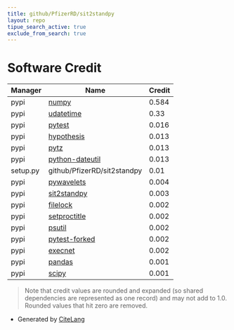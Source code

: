```yaml
---
title: github/PfizerRD/sit2standpy
layout: repo
tipue_search_active: true
exclude_from_search: true
---
```

# Software Credit

|Manager|Name|Credit|
|-------|----|------|
|pypi|[numpy](https://www.numpy.org)|0.584|
|pypi|[udatetime](https://github.com/freach/udatetime)|0.33|
|pypi|[pytest](https://docs.pytest.org/en/latest/)|0.016|
|pypi|[hypothesis](https://pypi.org/project/hypothesis)|0.013|
|pypi|[pytz](https://pypi.org/project/pytz)|0.013|
|pypi|[python-dateutil](https://pypi.org/project/python-dateutil)|0.013|
|setup.py|github/PfizerRD/sit2standpy|0.01|
|pypi|[pywavelets](https://github.com/PyWavelets/pywt)|0.004|
|pypi|[sit2standpy](https://github.com/PfizerRD/sit2standpy)|0.003|
|pypi|[filelock](https://pypi.org/project/filelock)|0.002|
|pypi|[setproctitle](https://pypi.org/project/setproctitle)|0.002|
|pypi|[psutil](https://pypi.org/project/psutil)|0.002|
|pypi|[pytest-forked](https://pypi.org/project/pytest-forked)|0.002|
|pypi|[execnet](https://pypi.org/project/execnet)|0.002|
|pypi|[pandas](https://pandas.pydata.org)|0.001|
|pypi|[scipy](https://www.scipy.org)|0.001|


> Note that credit values are rounded and expanded (so shared dependencies are represented as one record) and may not add to 1.0. Rounded values that hit zero are removed.


- Generated by [CiteLang](https://github.com/vsoch/citelang)
